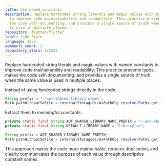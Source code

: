 ```yaml
---
title: Use named constants
description: Replace hardcoded string literals and magic values with named constants
  to improve code maintainability and readability. This practice prevents typos, makes
  the code self-documenting, and provides a single source of truth when the same value
  is used in multiple places.
repository: flutter/flutter
label: Code Style
language: Java
comments_count: 2
repository_stars: 172252
---
```


Replace hardcoded string literals and magic values with named constants to improve code maintainability and readability. This practice prevents typos, makes the code self-documenting, and provides a single source of truth when the same value is used in multiple places.

Instead of using hardcoded strings directly in the code:
```java
String prefix = "--aot-shared-library-name=";
Path pathWithoutSoFile = internalStorageDirAsPathObj.resolve(Paths.get("library.so"));
```

Extract them to meaningful constants:
```java
private static final String AOT_SHARED_LIBRARY_NAME_PREFIX = "--aot-shared-library-name=";
private static final String DEFAULT_LIBRARY_NAME = "library.so";

String prefix = AOT_SHARED_LIBRARY_NAME_PREFIX;
Path pathWithoutSoFile = internalStorageDirAsPathObj.resolve(Paths.get(DEFAULT_LIBRARY_NAME));
```

This approach makes the code more maintainable, reduces duplication, and clearly communicates the purpose of each value through descriptive constant names.